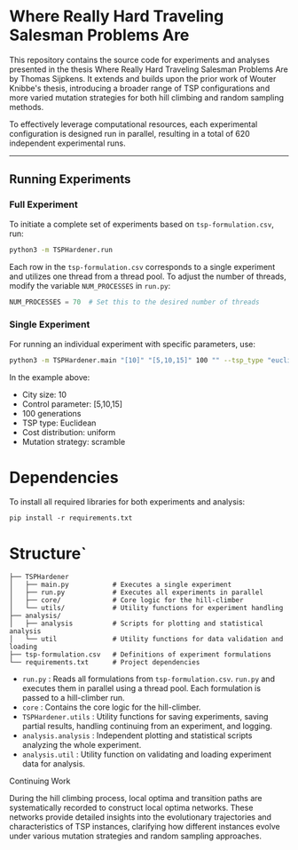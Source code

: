 # Where Really Hard Traveling Salesman Problems Are

This repository contains the source code for experiments and analyses presented in the thesis Where Really Hard Traveling Salesman Problems Are by Thomas Sijpkens. It extends and builds upon the prior work of Wouter Knibbe's thesis, introducing a broader range of TSP configurations and more varied mutation strategies for both hill climbing and random sampling methods.

To effectively leverage computational resources, each experimental configuration is designed run in parallel, resulting in a total of 620 independent experimental runs.

---

## Running Experiments

### Full Experiment
To initiate a complete set of experiments based on `tsp-formulation.csv`, run:

```bash
python3 -m TSPHardener.run
```
Each row in the `tsp-formulation.csv` corresponds to a single experiment and utilizes one thread from a thread pool. To adjust the number of threads, modify the variable `NUM_PROCESSES` in `run.py`:


```python
NUM_PROCESSES = 70  # Set this to the desired number of threads
```

### Single Experiment
For running an individual experiment with specific parameters, use:
```bash
python3 -m TSPHardener.main "[10]" "[5,10,15]" 100 "" --tsp_type "euclidean" --distribution "uniform" --mutation_strategy "scramble"
```

In the example above:
- City size: 10
- Control parameter: [5,10,15]
- 100 generations
- TSP type: Euclidean
- Cost distribution: uniform
- Mutation strategy: scramble

# Dependencies

To install all required libraries for both experiments and analysis:

`pip install -r requirements.txt`

# Structure`

```plaintext
├── TSPHardener
│   ├── main.py           # Executes a single experiment
│   ├── run.py            # Executes all experiments in parallel
│   ├── core/             # Core logic for the hill-climber
│   └── utils/            # Utility functions for experiment handling
├── analysis/
│   ├── analysis          # Scripts for plotting and statistical analysis
│   └── util              # Utility functions for data validation and loading
├── tsp-formulation.csv   # Definitions of experiment formulations
└── requirements.txt      # Project dependencies
```
  
- `run.py` : Reads all formulations from `tsp-formulation.csv`. `run.py` and executes them in parallel using a thread pool. Each formulation is passed to a hill-climber run.
- `core` :  Contains the core logic for the hill-climber.
- `TSPHardener.utils` : Utility functions for saving experiments, saving partial results, handling continuing from an experiment, and logging.
- `analysis.analysis` :  Independent plotting and statistical scripts analyzing the whole experiment.
- `analysis.util` : Utility function on validating and loading experiment data for analysis.

Continuing Work

During the hill climbing process, local optima and transition paths are systematically recorded to construct local optima networks. These networks provide detailed insights into the evolutionary trajectories and characteristics of TSP instances, clarifying how different instances evolve under various mutation strategies and random sampling approaches.
